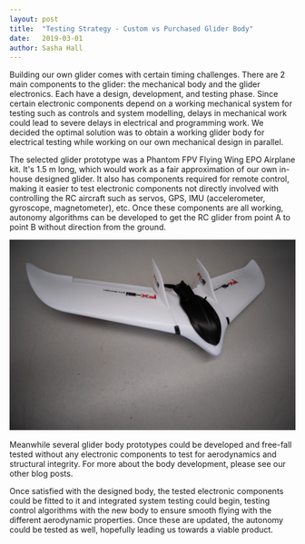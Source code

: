 ```yaml
---
layout: post
title:  "Testing Strategy - Custom vs Purchased Glider Body"
date:   2019-03-01
author: Sasha Hall
---
```


Building our own glider comes with certain timing challenges. There are 2 main components to the glider: the mechanical body and the glider electronics. Each have a design, development, and testing phase. Since certain electronic components depend on a working mechanical system for testing such as controls and system modelling, delays in mechanical work could lead to severe delays in electrical and programming work. We decided the optimal solution was to obtain a working glider body for electrical testing while working on our own mechanical design in parallel.

The selected glider prototype was a Phantom FPV Flying Wing EPO Airplane kit. It's 1.5 m long, which would work as a fair approximation of our own in-house designed glider. It also has components required for remote control, making it easier to test electronic components not directly involved with controlling the RC aircraft such as servos, GPS, IMU (accelerometer, gyroscope, magnetometer), etc. Once these components are all working, autonomy algorithms can be developed to get the RC glider from point A to point B without direction from the ground.

![Phantom FPV Flying Wing EPO Airplane](/assets/RC_Plane.jpg)

Meanwhile several glider body prototypes could be developed and free-fall tested without any electronic components to test for aerodynamics and structural integrity. For more about the body development, please see our other blog posts.

Once satisfied with the designed body, the tested electronic components could be fitted to it and integrated system testing could begin, testing control algorithms with the new body to ensure smooth flying with the different aerodynamic properties. Once these are updated, the autonomy could be tested as well, hopefully leading us towards a viable product.

